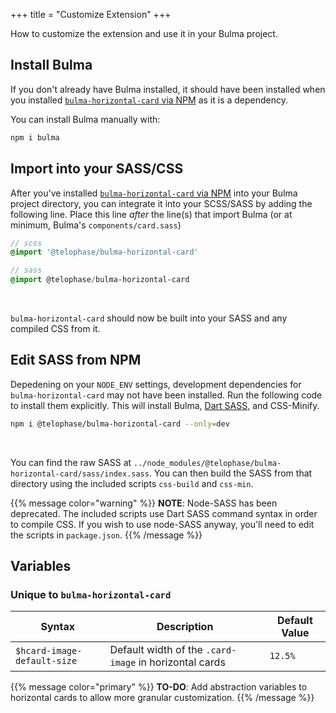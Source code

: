 +++
title = "Customize Extension"
+++

How to customize the extension and use it in your Bulma project.

## Install Bulma
If you don't already have Bulma installed, it should have been installed when you installed [`bulma-horizontal-card` via NPM](../install/#via-npm-for-bulma-sass) as it is a dependency.

You can install Bulma manually with:
```sh
npm i bulma
```

## Import into your SASS/CSS
After you've installed [`bulma-horizontal-card` via NPM](../install/#via-npm-for-bulma-sass) into your Bulma project directory, you can integrate it into your SCSS/SASS by adding the following line. Place this line *after* the line(s) that import Bulma (or at minimum, Bulma's `components/card.sass`)

```scss
// scss
@import '@telophase/bulma-horizontal-card'
```

```sass
// sass
@import @telophase/bulma-horizontal-card
```
<br>

`bulma-horizontal-card` should now be built into your SASS and any compiled CSS from it.

## Edit SASS from NPM
Depedening on your `NODE_ENV` settings, development dependencies for `bulma-horizontal-card` may not have been installed. Run the following code to install them explicitly. This will install Bulma, [Dart SASS](https://www.npmjs.com/package/sass), and CSS-Minify.

```sh
npm i @telophase/bulma-horizontal-card --only=dev
```
<br>

You can find the raw SASS at `../node_modules/@telophase/bulma-horizontal-card/sass/index.sass`. You can then build the SASS from that directory using the included scripts `css-build` and `css-min`.

{{% message color="warning" %}}
**NOTE**: Node-SASS has been deprecated. The included scripts use Dart SASS command syntax in order to compile CSS. If you wish to use node-SASS anyway, you'll need to edit the scripts in `package.json`.
{{% /message %}}

## Variables

### Unique to `bulma-horizontal-card`
| Syntax | Description | Default Value |
| --- | ----------- | ---- |
| `$hcard-image-default-size` | Default width of the `.card-image` in horizontal cards | `12.5%` |

{{% message color="primary" %}}
**TO-DO**: Add abstraction variables to horizontal cards to allow more granular customization.
{{% /message %}}